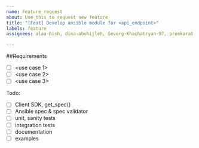 ```yaml
---
name: Feature request
about: Use this to request new feature
title: "[Feat] Develop ansible module for <api_endpoint>"
labels: feature
assignees: alaa-bish, dina-abuhijleh, Gevorg-Khachatryan-97, premkarat

---
```


##Requirements
- [ ] <use case 1>
- [ ] <use case 2>
- [ ] <use case 3>

Todo:
- [ ] Client SDK, get_spec()
- [ ] Ansible spec & spec validator
- [ ] unit, sanity tests
- [ ] integration tests
- [ ] documentation
- [ ] examples
